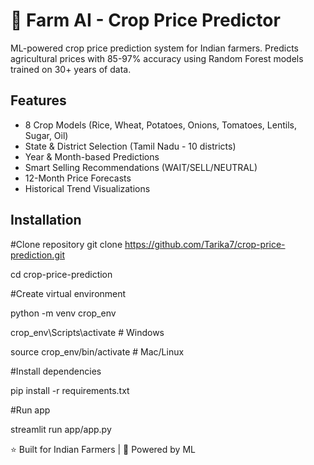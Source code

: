 # 🌾 Farm AI - Crop Price Predictor

ML-powered crop price prediction system for Indian farmers. Predicts agricultural prices with 85-97% accuracy using Random Forest models trained on 30+ years of data.

## Features

- 8 Crop Models (Rice, Wheat, Potatoes, Onions, Tomatoes, Lentils, Sugar, Oil)
- State & District Selection (Tamil Nadu - 10 districts)
- Year & Month-based Predictions
- Smart Selling Recommendations (WAIT/SELL/NEUTRAL)
- 12-Month Price Forecasts
- Historical Trend Visualizations

## Installation

#Clone repository
git clone https://github.com/Tarika7/crop-price-prediction.git

cd crop-price-prediction

#Create virtual environment

python -m venv crop_env

crop_env\Scripts\activate # Windows

source crop_env/bin/activate # Mac/Linux

#Install dependencies

pip install -r requirements.txt

#Run app

streamlit run app/app.py

⭐ Built for Indian Farmers | 🌾 Powered by ML
